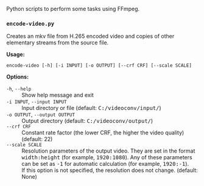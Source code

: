Python scripts to perform some tasks using FFmpeg.

### `encode-video.py`

Creates an mkv file from H.265 encoded video and copies of other elementary streams from the source file.

**Usage:**
```
encode-video [-h] [-i INPUT] [-o OUTPUT] [--crf CRF] [--scale SCALE]
```

**Options:**

<dl>
<dt><code>-h</code>, <code>--help</code></dt>
<dd>Show help message and exit</dd>
  
<dt><code>-i INPUT</code>, <code>--input INPUT</code></dt>
<dd>Input directory or file (default: <samp>C:/videoconv/input/</samp>)</dd>

<dt><code>-o OUTPUT</code>, <code>--output OUTPUT</code></dt>
<dd>Output directory (default: <samp>C:/videoconv/output/</samp>)</dd>

<dt><code>--crf CRF</code></dt>
<dd>Constant rate factor (the lower CRF, the higher the video quality) (default: 22)</dd>

<dt><code>--scale SCALE</code></dt>
<dd>Resolution parameters of the output video. They are set in the format <samp>width:height</samp> (for example, <samp>1920:1080</samp>).
Any of these parameters can be set as <samp>-1</samp> for automatic calculation (for example, <samp>1920:-1</samp>).<br/>
If this option is not specified, the resolution does not change. (default: None)</dd>
</dl>
